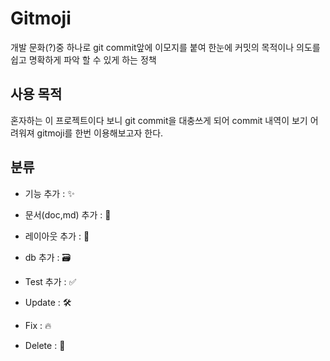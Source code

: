 # Gitmoji

개발 문화(?)중 하나로 git commit앞에 이모지를 붙여 한눈에 커밋의 목적이나 의도를 쉽고 명확하게 파악 할 수 있게 하는 정책

## 사용 목적

혼자하는 이 프로젝트이다 보니 git commit을 대충쓰게 되어 commit 내역이 보기 어려워져 gitmoji를 한번 이용해보고자 한다.

## 분류

- 기능 추가 : ✨

- 문서(doc,md) 추가 : 📑

- 레이아웃 추가 : 🌈

- db 추가 : 🗃

- Test 추가 : ✅

- Update : 🛠

- Fix : 🔥

- Delete : 🚽
